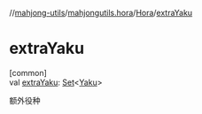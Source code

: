 //[mahjong-utils](../../../index.md)/[mahjongutils.hora](../index.md)/[Hora](index.md)/[extraYaku](extra-yaku.md)

# extraYaku

[common]\
val [extraYaku](extra-yaku.md): [Set](https://kotlinlang.org/api/latest/jvm/stdlib/kotlin.collections/-set/index.html)&lt;[Yaku](../../mahjongutils.yaku/-yaku/index.md)&gt;

额外役种
